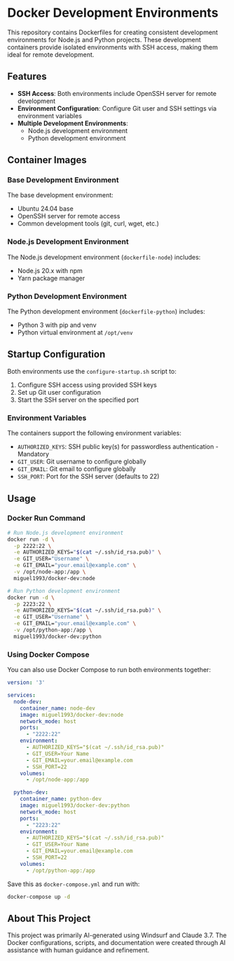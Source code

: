 # Docker Development Environments

This repository contains Dockerfiles for creating consistent development environments for Node.js and Python projects. These development containers provide isolated environments with SSH access, making them ideal for remote development.

## Features

- **SSH Access**: Both environments include OpenSSH server for remote development
- **Environment Configuration**: Configure Git user and SSH settings via environment variables
- **Multiple Development Environments**:
  - Node.js development environment
  - Python development environment

## Container Images

### Base Development Environment

The base development environment:

- Ubuntu 24.04 base
- OpenSSH server for remote access
- Common development tools (git, curl, wget, etc.)

### Node.js Development Environment

The Node.js development environment (`dockerfile-node`) includes:

- Node.js 20.x with npm
- Yarn package manager

### Python Development Environment

The Python development environment (`dockerfile-python`) includes:

- Python 3 with pip and venv
- Python virtual environment at `/opt/venv`

## Startup Configuration

Both environments use the `configure-startup.sh` script to:

1. Configure SSH access using provided SSH keys
2. Set up Git user configuration
3. Start the SSH server on the specified port

### Environment Variables

The containers support the following environment variables:

- `AUTHORIZED_KEYS`: SSH public key(s) for passwordless authentication - Mandatory
- `GIT_USER`: Git username to configure globally
- `GIT_EMAIL`: Git email to configure globally
- `SSH_PORT`: Port for the SSH server (defaults to 22)

## Usage

### Docker Run Command

```bash
# Run Node.js development environment
docker run -d \
  -p 2222:22 \
  -e AUTHORIZED_KEYS="$(cat ~/.ssh/id_rsa.pub)" \
  -e GIT_USER="Username" \
  -e GIT_EMAIL="your.email@example.com" \
  -v /opt/node-app:/app \
  miguel1993/docker-dev:node

# Run Python development environment
docker run -d \
  -p 2223:22 \
  -e AUTHORIZED_KEYS="$(cat ~/.ssh/id_rsa.pub)" \
  -e GIT_USER="Username" \
  -e GIT_EMAIL="your.email@example.com" \
  -v /opt/python-app:/app \
  miguel1993/docker-dev:python
```

### Using Docker Compose

You can also use Docker Compose to run both environments together:

```yaml
version: '3'

services:
  node-dev:
    container_name: node-dev
    image: miguel1993/docker-dev:node
    network_mode: host
    ports:
      - "2222:22"
    environment:
      - AUTHORIZED_KEYS="$(cat ~/.ssh/id_rsa.pub)"
      - GIT_USER=Your Name
      - GIT_EMAIL=your.email@example.com
      - SSH_PORT=22
    volumes:
      - /opt/node-app:/app

  python-dev:
    container_name: python-dev
    image: miguel1993/docker-dev:python
    network_mode: host
    ports:
      - "2223:22"
    environment:
      - AUTHORIZED_KEYS="$(cat ~/.ssh/id_rsa.pub)"
      - GIT_USER=Your Name
      - GIT_EMAIL=your.email@example.com
      - SSH_PORT=22
    volumes:
      - /opt/python-app:/app
```

Save this as `docker-compose.yml` and run with:

```bash
docker-compose up -d
```

## About This Project

This project was primarily AI-generated using Windsurf and Claude 3.7. The Docker configurations, scripts, and documentation were created through AI assistance with human guidance and refinement.

